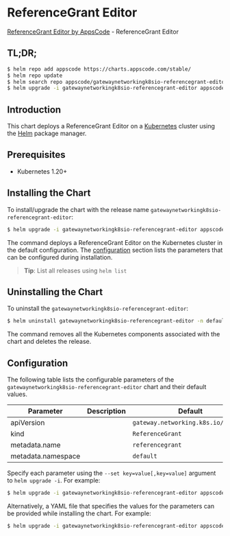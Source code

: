 # ReferenceGrant Editor

[ReferenceGrant Editor by AppsCode](https://appscode.com) - ReferenceGrant Editor

## TL;DR;

```bash
$ helm repo add appscode https://charts.appscode.com/stable/
$ helm repo update
$ helm search repo appscode/gatewaynetworkingk8sio-referencegrant-editor --version=v0.26.0
$ helm upgrade -i gatewaynetworkingk8sio-referencegrant-editor appscode/gatewaynetworkingk8sio-referencegrant-editor -n default --create-namespace --version=v0.26.0
```

## Introduction

This chart deploys a ReferenceGrant Editor on a [Kubernetes](http://kubernetes.io) cluster using the [Helm](https://helm.sh) package manager.

## Prerequisites

- Kubernetes 1.20+

## Installing the Chart

To install/upgrade the chart with the release name `gatewaynetworkingk8sio-referencegrant-editor`:

```bash
$ helm upgrade -i gatewaynetworkingk8sio-referencegrant-editor appscode/gatewaynetworkingk8sio-referencegrant-editor -n default --create-namespace --version=v0.26.0
```

The command deploys a ReferenceGrant Editor on the Kubernetes cluster in the default configuration. The [configuration](#configuration) section lists the parameters that can be configured during installation.

> **Tip**: List all releases using `helm list`

## Uninstalling the Chart

To uninstall the `gatewaynetworkingk8sio-referencegrant-editor`:

```bash
$ helm uninstall gatewaynetworkingk8sio-referencegrant-editor -n default
```

The command removes all the Kubernetes components associated with the chart and deletes the release.

## Configuration

The following table lists the configurable parameters of the `gatewaynetworkingk8sio-referencegrant-editor` chart and their default values.

|     Parameter      | Description |                    Default                     |
|--------------------|-------------|------------------------------------------------|
| apiVersion         |             | <code>gateway.networking.k8s.io/v1beta1</code> |
| kind               |             | <code>ReferenceGrant</code>                    |
| metadata.name      |             | <code>referencegrant</code>                    |
| metadata.namespace |             | <code>default</code>                           |


Specify each parameter using the `--set key=value[,key=value]` argument to `helm upgrade -i`. For example:

```bash
$ helm upgrade -i gatewaynetworkingk8sio-referencegrant-editor appscode/gatewaynetworkingk8sio-referencegrant-editor -n default --create-namespace --version=v0.26.0 --set apiVersion=gateway.networking.k8s.io/v1beta1
```

Alternatively, a YAML file that specifies the values for the parameters can be provided while
installing the chart. For example:

```bash
$ helm upgrade -i gatewaynetworkingk8sio-referencegrant-editor appscode/gatewaynetworkingk8sio-referencegrant-editor -n default --create-namespace --version=v0.26.0 --values values.yaml
```
